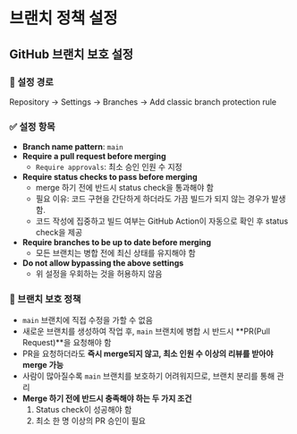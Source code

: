 # 브랜치 정책 설정

## GitHub 브랜치 보호 설정

### 📍 설정 경로
Repository → Settings → Branches → Add classic branch protection rule

### ✅ 설정 항목
- **Branch name pattern**: `main`
- **Require a pull request before merging**
  - `Require approvals`: 최소 승인 인원 수 지정
- **Require status checks to pass before merging**
  - merge 하기 전에 반드시 status check을 통과해야 함
  - 필요 이유: 코드 구현을 간단하게 하더라도 가끔 빌드가 되지 않는 경우가 발생함.
  - 코드 작성에 집중하고 빌드 여부는 GitHub Action이 자동으로 확인 후 status check을 제공
- **Require branches to be up to date before merging**
  - 모든 브랜치는 병합 전에 최신 상태를 유지해야 함
- **Do not allow bypassing the above settings**
  - 위 설정을 우회하는 것을 허용하지 않음

### 🔹 브랜치 보호 정책
- `main` 브랜치에 직접 수정을 가할 수 없음
- 새로운 브랜치를 생성하여 작업 후, `main` 브랜치에 병합 시 반드시 **PR(Pull Request)**을 요청해야 함
- PR을 요청하더라도 **즉시 merge되지 않고, 최소 인원 수 이상의 리뷰를 받아야 merge 가능**
- 사람이 많아질수록 `main` 브랜치를 보호하기 어려워지므로, 브랜치 분리를 통해 관리
- **Merge 하기 전에 반드시 충족해야 하는 두 가지 조건**
  1. Status check이 성공해야 함
  2. 최소 한 명 이상의 PR 승인이 필요

